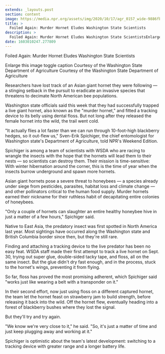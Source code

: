 ```yaml
--- 
extends: _layouts.post 
section: content 
image: https://media.npr.org/assets/img/2020/10/17/agr_0157_wide-9886fb2817db1c8a4b0bdd13213ae84abb48717f.jpg?s=1400 
title: > 
  Foiled Again: Murder Hornet Eludes Washington State Scientists 
description: > 
  Foiled Again: Murder Hornet Eludes Washington State ScientistsEnlarge this image toggle caption Courtesy of the Washington State Department of Agriculture Courtesy of the Washington State Department of AgricultureResearchers have lost track of an Asian giant hornet they were following — a stinging setback in the pursuit to eradicate an invasive species that threatens to decimate North American bee populations.Washington state officials said this week that they had successfully trapped a live giant hornet, also known as the "murder hornet," and fitted a tracking device to its belly using dental floss.Murder hornets earned their nickname for their ruthless habit of decapitating entire colonies of honeybees.Most sightings have occurred along the Washington state and British Columbia border since then, but they're still rare.WSDA staff made their first attempt to track a live hornet on Sept. 30, trying out super glue, double-sided tacky tape, and floss, all on the same insect. 
date: 1603010247.277809 
--- 
```

Foiled Again: Murder Hornet Eludes Washington State Scientists

Enlarge this image toggle caption Courtesy of the Washington State Department of Agriculture Courtesy of the Washington State Department of Agriculture

Researchers have lost track of an Asian giant hornet they were following — a stinging setback in the pursuit to eradicate an invasive species that threatens to decimate North American bee populations.

Washington state officials said this week that they had successfully trapped a live giant hornet, also known as the "murder hornet," and fitted a tracking device to its belly using dental floss. But not long after they released the female hornet into the wild, the trail went cold.

"It actually flies a lot faster than we can run through 10-foot-high blackberry hedges, so it out-flew us," Sven-Erik Spichiger, the chief entomologist for Washington state's Department of Agriculture, told NPR's Weekend Edition.

Spichiger is among a team of scientists with WSDA who are racing to wrangle the insects with the hope that the hornets will lead them to their nests — so scientists can destroy them. Their mission is time-sensitive: With winter hibernation around the corner, this is the time of year when the insects burrow underground and spawn more hornets.

Asian giant hornets pose a severe threat to honeybees — a species already under siege from pesticides, parasites, habitat loss and climate change — and other pollinators critical to the human food supply. Murder hornets earned their nickname for their ruthless habit of decapitating entire colonies of honeybees.

"Only a couple of hornets can slaughter an entire healthy honeybee hive in just a matter of a few hours," Spichiger said.

Native to East Asia, the predatory insect was first spotted in North America last year. Most sightings have occurred along the Washington state and British Columbia border since then, but they're still rare.

Finding and attaching a tracking device to the live predator has been no easy feat. WSDA staff made their first attempt to track a live hornet on Sept. 30, trying out super glue, double-sided tacky tape, and floss, all on the same insect. But the glue didn't dry fast enough, and in the process, stuck to the hornet's wings, preventing it from flying.

So far, floss has proved the most promising adherent, which Spichiger said "works just like wearing a belt with a transponder on it."

In their second effort, now just using floss on a different captured hornet, the team let the hornet feast on strawberry jam to build strength, before releasing it back into the wild. Off the hornet flew, eventually heading into a forest of blackberry bushes where they lost the signal.

But they'll try and try again.

"We know we're very close to it," he said. "So, it's just a matter of time and just keep plugging away and working at it."

Spichiger is optimistic about the team's latest development: switching to a tracking device with greater range and a longer battery life.